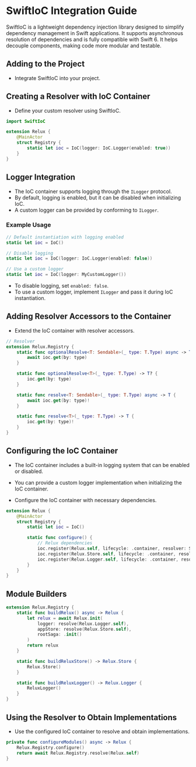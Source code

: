 # SwiftIoC Integration Guide

SwiftIoC is a lightweight dependency injection library designed to simplify dependency management in Swift applications. It supports asynchronous resolution of dependencies and is fully compatible with Swift 6. It helps decouple components, making code more modular and testable.

## Adding to the Project

- Integrate SwiftIoC into your project.

## Creating a Resolver with IoC Container

- Define your custom resolver using SwiftIoC.

```swift
import SwiftIoC

extension Relux {
    @MainActor
    struct Registry {
        static let ioc = IoC(logger: IoC.Logger(enabled: true))
    }
}
```

## Logger Integration

- The IoC container supports logging through the `ILogger` protocol.
- By default, logging is enabled, but it can be disabled when initializing IoC.
- A custom logger can be provided by conforming to `ILogger`.

### Example Usage

```swift
// Default instantiation with logging enabled
static let ioc = IoC()

// Disable logging
static let ioc = IoC(logger: IoC.Logger(enabled: false))

// Use a custom logger
static let ioc = IoC(logger: MyCustomLogger())
```

- To disable logging, set `enabled: false`.
- To use a custom logger, implement `ILogger` and pass it during IoC instantiation.

## Adding Resolver Accessors to the Container

- Extend the IoC container with resolver accessors.

```swift
// Resolver
extension Relux.Registry {
    static func optionalResolve<T: Sendable>(_ type: T.Type) async -> T? where T.Type: Sendable {
        await ioc.get(by: type)
    }

    static func optionalResolve<T>(_ type: T.Type) -> T? {
        ioc.get(by: type)
    }

    static func resolve<T: Sendable>(_ type: T.Type) async -> T {
        await ioc.get(by: type)!
    }

    static func resolve<T>(_ type: T.Type) -> T {
        ioc.get(by: type)!
    }
}
```

## Configuring the IoC Container

- The IoC container includes a built-in logging system that can be enabled or disabled.

- You can provide a custom logger implementation when initializing the IoC container.

- Configure the IoC container with necessary dependencies.

```swift
extension Relux {
    @MainActor
    struct Registry {
        static let ioc = IoC()

        static func configure() {
            // Relux dependencies
            ioc.register(Relux.self, lifecycle: .container, resolver: Self.buildRelux)
            ioc.register(Relux.Store.self, lifecycle: .container, resolver: Self.buildReluxStore)
            ioc.register(Relux.Logger.self, lifecycle: .container, resolver: Self.buildReluxLogger)
        }
    }
}
```

## Module Builders

```swift
extension Relux.Registry {
    static func buildRelux() async -> Relux {
        let relux = await Relux.init(
            logger: resolve(Relux.Logger.self),
            appStore: resolve(Relux.Store.self),
            rootSaga: .init()
        )
        return relux
    }

    static func buildReluxStore() -> Relux.Store {
        Relux.Store()
    }

    static func buildReluxLogger() -> Relux.Logger {
        ReluxLogger()
    }
}
```

## Using the Resolver to Obtain Implementations

- Use the configured IoC container to resolve and obtain implementations.

```swift
private func configureModules() async -> Relux {
    Relux.Registry.configure()
    return await Relux.Registry.resolve(Relux.self)
}
```

